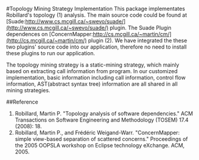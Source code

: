 #Topology Mining Strategy Implementation
This package implementates Robillard's topology (1) analysis. The main source code could be found at [Suade:http://www.cs.mcgill.ca/~swevo/suade/](http://www.cs.mcgill.ca/~swevo/suade/) plugin. The Suade Plugin dependences on [ConcernMapper:http://cs.mcgill.ca/~martin/cm/](http://cs.mcgill.ca/~martin/cm/) plugin (2). We have integrated the 
these two plugins' source code into our application, therefore no need to install these plugins to run our application.


The topology mining strategy is a static-mining strategy, which mainly based on extracting call information from program. In our customized implementation, basic information including call information, control flow information, AST(abstract syntax tree) information are all shared in all mining strategies. 



##Reference
1. Robillard, Martin P. "Topology analysis of software dependencies." ACM Transactions on Software Engineering and Methodology (TOSEM) 17.4 (2008): 18.
2. Robillard, Martin P., and Frédéric Weigand-Warr. "ConcernMapper: simple view-based separation of scattered concerns." Proceedings of the 2005 OOPSLA workshop on Eclipse technology eXchange. ACM, 2005.
